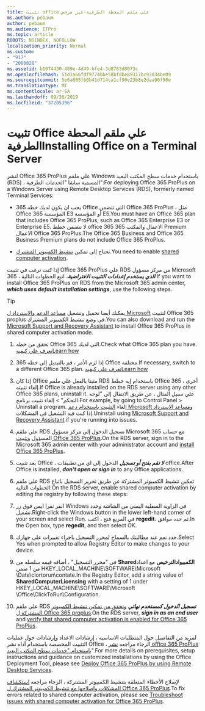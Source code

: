 ```yaml
---
title: تثبيت office علي ملقم المحطة الطرفية-غير مرخص
ms.author: pebaum
author: pebaum
ms.audience: ITPro
ms.topic: article
ROBOTS: NOINDEX, NOFOLLOW
localization_priority: Normal
ms.custom:
- "917"
- "2000020"
ms.assetid: b1074430-489e-4d49-bfe4-3d8783d8073c
ms.openlocfilehash: 51d1a66fdf9774bbe58bfdbe89317bc93834be09
ms.sourcegitcommit: 5e6a805fb0b41d714ca1cf90e23b8e2daa90f90e
ms.translationtype: MT
ms.contentlocale: ar-SA
ms.lasthandoff: 09/26/2019
ms.locfileid: "37205396"
---
```

# <a name="installing-office-on-a-terminal-server"></a><span data-ttu-id="ee406-102">تثبيت Office علي ملقم المحطة الطرفية</span><span class="sxs-lookup"><span data-stu-id="ee406-102">Installing Office on a Terminal Server</span></span>

<span data-ttu-id="ee406-103">لنشر Office 365 ProPlus علي ملقم Windows باستخدام خدمات سطح المكتب البعيد (RDS) ، المسمية سابقا "الخدمات الطرفية":</span><span class="sxs-lookup"><span data-stu-id="ee406-103">For deploying Office 365 ProPlus on a Windows Server using Remote Desktop Services (RDS), formerly named Terminal Services:</span></span>
  
- <span data-ttu-id="ee406-104">يجب ان يكون لديك خطه 365 Office التي تتضمن Office 365 ProPlus ، مثل Office 365 المؤسسة E3 أو المؤسسة E5.</span><span class="sxs-lookup"><span data-stu-id="ee406-104">You must have an Office 365 plan that includes Office 365 ProPlus, such as Office 365 Enterprise E3 or Enterprise E5.</span></span> <span data-ttu-id="ee406-105">لا تتضمن خطط office 365 الاعمال والمكتب 365 Premium الاعمال Office 365 ProPlus.</span><span class="sxs-lookup"><span data-stu-id="ee406-105">The Office 365 Business and Office 365 Business Premium plans do not include Office 365 ProPlus.</span></span>

- <span data-ttu-id="ee406-106">تحتاج إلى تمكين [تنشيط الكمبيوتر المشترك](https://docs.microsoft.com/DeployOffice/overview-of-shared-computer-activation-for-office-365-proplus).</span><span class="sxs-lookup"><span data-stu-id="ee406-106">You need to enable [shared computer activation](https://docs.microsoft.com/DeployOffice/overview-of-shared-computer-activation-for-office-365-proplus).</span></span>

<span data-ttu-id="ee406-107">إذا كنت ترغب في تثبيت Office 365 ProPlus علي RDS من مركز مسؤول Microsoft 365 ، ***الذي يستخدم إعدادات التثبيت الافتراضية***، اتبع الخطوات التالية.</span><span class="sxs-lookup"><span data-stu-id="ee406-107">If you want to install Office 365 ProPlus on RDS from the Microsoft 365 admin center, ***which uses default installation settings***, use the following steps.</span></span>

> [!TIP]
> <span data-ttu-id="ee406-108">يمكنك أيضا تحميل وتشغيل [مساعد الدعم والاسترداد ل Microsoft](https://aka.ms/SaRA_OfficeSCA_M365Portal) لتثبيت Office 365 proplus في وضع تنشيط الكمبيوتر المشترك.</span><span class="sxs-lookup"><span data-stu-id="ee406-108">You can also download and run the [Microsoft Support and Recovery Assistant](https://aka.ms/SaRA_OfficeSCA_M365Portal) to install Office 365 ProPlus in shared computer activation mode.</span></span>
  
1. <span data-ttu-id="ee406-109">تحقق من خطه Office 365 التي لديك.</span><span class="sxs-lookup"><span data-stu-id="ee406-109">Check what Office 365 plan you have.</span></span> [<span data-ttu-id="ee406-110">تعرف علي كيفيه</span><span class="sxs-lookup"><span data-stu-id="ee406-110">Learn how</span></span>](https://docs.microsoft.com/office365/admin/admin-overview/what-subscription-do-i-have)

2. <span data-ttu-id="ee406-111">إذا لزم الأمر ، قم بالتبديل إلى خطه 365 Office مختلفه.</span><span class="sxs-lookup"><span data-stu-id="ee406-111">If necessary, switch to a different Office 365 plan.</span></span> [<span data-ttu-id="ee406-112">تعرف علي كيفيه</span><span class="sxs-lookup"><span data-stu-id="ee406-112">Learn how</span></span>](https://docs.microsoft.com/office365/admin/subscriptions-and-billing/switch-to-a-different-plan)

3. <span data-ttu-id="ee406-113">إذا كان Office مثبتا بالفعل علي ملقم RDS باستخدام إيه خطط Office 365 أخرى ، إلغاء تثبيته.</span><span class="sxs-lookup"><span data-stu-id="ee406-113">If Office is already installed on the RDS server using any other Office 365 plans, uninstall it.</span></span> <span data-ttu-id="ee406-114">علي سبيل المثال ، عن طريق الانتقال إلى "لوحه التحكم" \> إلغاء تثبيت برنامج.</span><span class="sxs-lookup"><span data-stu-id="ee406-114">For example, by going to Control Panel \> Uninstall a program.</span></span> <span data-ttu-id="ee406-115">إلغاء [التثبيت باستخدام دعم Microsoft ومساعد الاسترداد](https://aka.ms/SARA-OfficeUninstall-Alchemy) إذا كنت قيد التشغيل في المشكلات.</span><span class="sxs-lookup"><span data-stu-id="ee406-115">Uninstall using [Microsoft Support and Recovery Assistant](https://aka.ms/SARA-OfficeUninstall-Alchemy) if you're running into issues.</span></span>

4. <span data-ttu-id="ee406-116">علي ملقم RDS تسجيل الدخول إلى مركز مسؤول Microsoft 365 مع حساب المسؤول [وتثبيت Office 365 ProPlus](https://portal.office.com/OLS/MySoftware.aspx).</span><span class="sxs-lookup"><span data-stu-id="ee406-116">On the RDS server, sign in to the Microsoft 365 admin center with your administrator account and [install Office 365 ProPlus](https://portal.office.com/OLS/MySoftware.aspx).</span></span>

5. <span data-ttu-id="ee406-117">بعد تثبيت Office ، ***لا تقم بفتح أو تسجيل*** الدخول إلى اي من تطبيقات office.</span><span class="sxs-lookup"><span data-stu-id="ee406-117">After Office is installed, ***don't open or sign in*** to any Office applications.</span></span>

6. <span data-ttu-id="ee406-118">علي ملقم RDS تمكين تنشيط الكمبيوتر المشتركة عن طريق تحرير التسجيل باتباع الخطوات التالية:</span><span class="sxs-lookup"><span data-stu-id="ee406-118">On the RDS server, enable shared computer activation by editing the registry by following these steps:</span></span>

1. <span data-ttu-id="ee406-119">انقر نقرا ايمن فوق زر Windows في الزاوية السفلية اليمني من الشاشة وحدد تشغيل.</span><span class="sxs-lookup"><span data-stu-id="ee406-119">Right-click the Windows button in the lower left-hand corner of your screen and select Run.</span></span> <span data-ttu-id="ee406-120">في المربع فتح ، اكتب **regedit**، ثم حدد موافق.</span><span class="sxs-lookup"><span data-stu-id="ee406-120">In the Open box, type **regedit**, and then select OK.</span></span>

2. <span data-ttu-id="ee406-121">حدد نعم عند مطالبتك بالسماح لمحرر التسجيل باجراء تغييرات علي جهازك.</span><span class="sxs-lookup"><span data-stu-id="ee406-121">Select Yes when prompted to allow Registry Editor to make changes to your device.</span></span>

3. <span data-ttu-id="ee406-122">في "محرر التسجيل" ، أضافه قيمه سلسله من **Sharedالكمبيوادالترخيص** مع اعداد من 1 ضمن HKEY_LOCAL_MACHINE\SOFTWARE\Microsoft \Date\clortorun\contate.</span><span class="sxs-lookup"><span data-stu-id="ee406-122">In the Registry Editor, add a string value of **SharedComputerLicensing** with a setting of 1 under HKEY_LOCAL_MACHINE\SOFTWARE\Microsoft \Office\ClickToRun\Configuration.</span></span>

7. <span data-ttu-id="ee406-123">علي ملقم RDS ***تسجيل الدخول كمستخدم نهائي*** [وتحقق من تمكين تنشيط الكمبيوتر المشتركة ل Office 365 proplus](https://docs.microsoft.com/DeployOffice/troubleshoot-issues-with-shared-computer-activation-for-office-365-proplus#verify-that-activation-for-office-365-proplus-succeeded).</span><span class="sxs-lookup"><span data-stu-id="ee406-123">On the RDS server, ***sign in as an end user*** and [verify that shared computer activation is enabled for Office 365 ProPlus](https://docs.microsoft.com/DeployOffice/troubleshoot-issues-with-shared-computer-activation-for-office-365-proplus#verify-that-activation-for-office-365-proplus-succeeded).</span></span>

<span data-ttu-id="ee406-124">لمزيد من التفاصيل حول المتطلبات الاساسيه ، إرشادات الاعداد وإرشادات حول عمليات التثبيت المخصصة باستخدام أداه نشر Office ، الرجاء مراجعه [نشر office 365 ProPlus باستخدام "خدمات سطح المكتب البعيد](https://docs.microsoft.com/DeployOffice/deploy-office-365-proplus-by-using-remote-desktop-services)".</span><span class="sxs-lookup"><span data-stu-id="ee406-124">For more details on prerequisites, setup instructions and guidance on customized installations by using the Office Deployment Tool, please see [Deploy Office 365 ProPlus by using Remote Desktop Services](https://docs.microsoft.com/DeployOffice/deploy-office-365-proplus-by-using-remote-desktop-services).</span></span>
  
<span data-ttu-id="ee406-125">لإصلاح الأخطاء المتعلقة بتنشيط الكمبيوتر المشتركة ، الرجاء مراجعه [استكشاف المشكلات وإصلاحها مع تنشيط الكمبيوتر المشترك ل Office 365 ProPlus](https://docs.microsoft.com/DeployOffice/troubleshoot-issues-with-shared-computer-activation-for-office-365-proplus).</span><span class="sxs-lookup"><span data-stu-id="ee406-125">To fix errors related to shared computer activation, please see [Troubleshoot issues with shared computer activation for Office 365 ProPlus](https://docs.microsoft.com/DeployOffice/troubleshoot-issues-with-shared-computer-activation-for-office-365-proplus).</span></span>
  